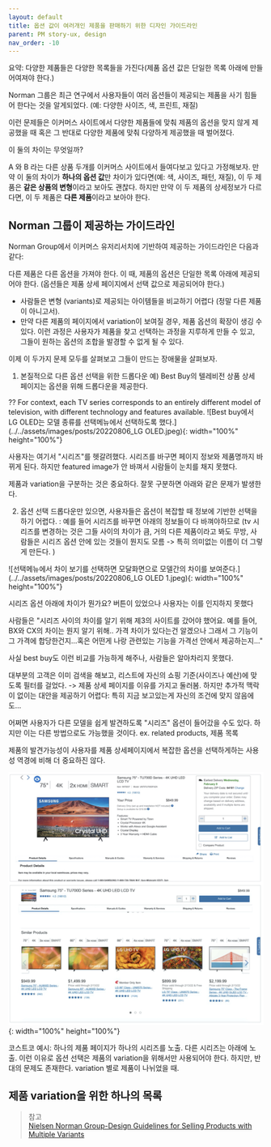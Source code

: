 ```yaml
---
layout: default
title: 옵션 값이 여러개인 제품을 판매하기 위한 디자인 가이드라인
parent: PM story-ux, design
nav_order: -10
---
```


요약: 다양한 제품들은 다양한 목록들을 가진다(제품 옵션 값은 단일한 목록 아래에 만들어여져야 한다.)


Norman 그룹은 최근 연구에서 사용자들이 여러 옵션들이 제공되는 제품을 사기 힘들어 한다는 것을 알게되었다. (예: 다양한 사이즈, 색, 프린트, 재질)

이런 문제들은 이커머스 사이트에서 다양한 제품들에 맞춰 제품의 옵션을 맞지 않게 제공했을 때 혹은 그 반대로 다양한 제품에 맞춰 다양하게 제공했을 때 벌어졌다. 

이 둘의 차이는 무엇일까?

A 와 B 라는 다른 상품 두개를 이커머스 사이트에서 들여다보고 있다고 가정해보자. 만약 이 둘의 차이가 **하나의 옵션 값**만 차이가 있다면(예: 색, 사이즈, 패턴, 재질), 이 두 제품은 **같은 상품의 변형**이라고 보아도 괜찮다. 하지만 만약 이 두 제품의 상세정보가 다르다면, 이 두 제품은 **다른 제품**이라고 보아야 한다.

## Norman 그룹이 제공하는 가이드라인

Norman Group에서 이커머스 유저리서치에 기반하여 제공하는 가이드라인은 다음과 같다:

다른 제품은 다른 옵션을 가져야 한다. 이 때, 제품의 옵션은 단일한 목록 아래에 제공되어야 한다. (옵션들은 제품 상세 페이지에서 선택 값으로 제공되어야 한다.)

  

-   사람들은 변형 (variants)로 제공되는 아이템들을 비교하기 어렵다 (정말 다른 제품이 아니고서).
-   만약 다른 제품의 페이지에서 variation이 보여질 경우, 제품 옵션의 확장이 생깅 수 있다. 이런 과정은 사용자가 제품을 찾고 선택하는 과정을 지루하게 만들 수 있고, 그들이 원하는 옵션의 조합을 발경할 수 없게 될 수 있다.

이제 이 두가지 문제 모두를 살펴보고 그들이 만드는 장애물을 살펴보자.

1.  본질적으로 다른 옵션 선택을 위한 드롭다운
   예) Best Buy의 텔레비전 상품 상세 페이지는 옵션을 위해 드롭다운을 제공한다. 

?? For context, each TV series corresponds to an entirely different model of television, with different technology and features available.
![Best buy에서 LG OLED는 모델 종류를 선택메뉴에서 선택하도록 했다.](../../assets/images/posts/20220806_LG OLED.jpeg){: width="100%" height="100%"}


사용자는 여기서 "시리즈"를 헷갈려했다. 시리즈를 바구면 페이지 정보와 제품명까지 바뀌게 된다. 하지만 featured image가 안 바껴서 시람들이 눈치를 채지 못했다.

제품과 variation을 구분하는 것은 중요하다. 잘못 구분하면 아래와 같은 문제가 발생한다.

  

2. 옵션 선택 드롭다운만 있으면, 사용자들은 옵션이 복잡할 때 정보에 기반한 선택을 하기 어렵다. : 예를 들어 시리즈를 바꾸면 아래의 정보들이 다 바껴야하므로 (tv 시리즈를 변경하는 것은 그들 사이의 차이가 큼, 거의 다른 제품이라고 봐도 무방, 사람들은 시리즈 옵션 안에 있는 것들이 뭔지도 모름 -> 특히 의미없는 이름이 더 그렇게 만든다. )

![선택메뉴에서 차이 보기를 선택하면 모달화면으로 모델간의 차이를 보여준다.](../../assets/images/posts/20220806_LG OLED 1.jpeg){: width="100%" height="100%"}

시리즈 옵션 아래에 차이가 뭔가요? 버튼이 있었으나 사용자는 이를 인지하지 못했다

사람들은 "시리즈 사이의 차이를 알기 위해 제3의 사이트를 갔어야 했어요. 예를 들어, BX와 CX의 차이는 뭔지 알기 위해.. 가격 차이가 있다는건 알겠으나 그래서 그 기능이 그 가격에 합당한건지...혹은 어떤게 나랑 관련있는 기능을 가격선 안에서 제공하는지..."

  
사실 best buy도 이런 비교를 가능하게 해주나, 사람들은 알아차리지 못했다.
  
대부분의 고객은 이미 검색을 해보고, 리스트에 자신의 쇼핑 기준(사이즈나 예산)에 맞도록 필터를 걸었다.
-> 제품 상세 페이지를 이유를 가지고 둘러봄. 하지만 추가적 맥락이 없이는 대안을 제공하기 어렵다: 특히 지금 보고있는게 자신의 조건에 맞지 않음에도...

  
어쩌면 사용자가 다른 모델을 쉽게 발견하도록 "시리즈" 옵션이 들어갔을 수도 있다. 하지만 이는 다른 방법으로도 가능했을 것이다. ex. related products, 제품 목록

제품의 발견가능성이 사용자를 제품 상세페이지에서 복잡한 옵션을 선택하게하는 사용성 역경에 비해 더 중요하진 않다.

![다른 곳에서는 모델을 비슷한 제품들 목록으로 노출한다.](../../assets/images/posts/20220806_SimilarProducts.jpeg){: width="100%" height="100%"}

코스트코 예시: 하나의 제품 페이지가 하나의 시리즈를 노출. 다른 시리즈는 아래에 노출. 이런 이유로 옵션 선택은 제품의 variation을 위해서만 사용되어야 한다. 하지만, 반대의 문제도 존재한다. variation 별로 제품이 나뉘었을 때.

## 제품 variation을 위한 하나의 목록






> 참고<br>
> [Nielsen Norman Group-Design Guidelines for Selling Products with Multiple Variants](https://www.nngroup.com/articles/products-with-multiple-variants/)